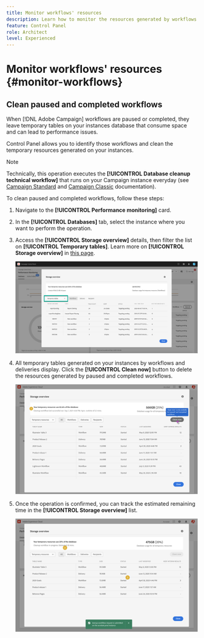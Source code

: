 ```yaml
---
title: Monitor workflows' resources
description: Learn how to monitor the resources generated by workflows on your instances
feature: Control Panel
role: Architect
level: Experienced
---
```

# Monitor workflows' resources {#monitor-workflows}

## Clean paused and completed workflows

When [!DNL Adobe Campaign] workflows are paused or completed, they leave temporary tables on your instances database that consume space and can lead to performance issues.

Control Panel allows you to identify those workflows and clean the temporary resources generated on your instances.

>[!NOTE]
>
>Technically, this operation executes the **[!UICONTROL Database cleanup technical workflow]** that runs on your Campaign instance everyday (see [Campaign Standard](https://experienceleague.adobe.com/docs/campaign-standard/using/administrating/application-settings/technical-workflows.html#list-of-technical-workflows) and [Campaign Classic](https://experienceleague.adobe.com/docs/campaign-classic/using/monitoring-campaign-classic/data-processing/database-cleanup-workflow.html) documentation). 

To clean paused and completed workflows, follow these steps:

1. Navigate to the **[!UICONTROL Performance monitoring]** card.

1. In the **[!UICONTROL Databases]** tab, select the instance where you want to perform the operation.

1. Access the **[!UICONTROL Storage overview]** details, then filter the list on **[!UICONTROL Temporary tables]**. Learn more on **[!UICONTROL Storage overview]** in [this page](database-storage-overview.md).

    ![](assets/wkf-monitoring-list.png)

1. All temporary tables generated on your instances by workflows and deliveries display. Click the **[!UICONTROL Clean now]** button to delete the resources generated by paused and completed workflows.

    ![](assets/wkf-monitoring-clean.png)

1. Once the operation is confirmed, you can track the estimated remaining time in the **[!UICONTROL Storage overview]** list.

    ![](assets/wkf-monitoring-in-progress.png)

<!--## Monitor workflows' parameters 

some options on workflows consume space and lead to performance issues

deactivated by default. CP allows to monitor if some have been activated + to deactivate them

* Keep Result-The option "Keep interim results" of the workflow is checked. This should not be used on production as it could increase drastically database usage.
* Show SQL- The option "Log SQL result" is checked. This could impact platform performances and fill in the log files on the server, which should not be on production.
* Production no supervisor-Workflows with a "Production" flag, but no supervisor operator in the setup to be alerted if the workflow crash.
* A notification/alert, when the temp tables occupy more than 25% of the total allotted DB size. (Example - 500GB of the 2TB).


)-->
